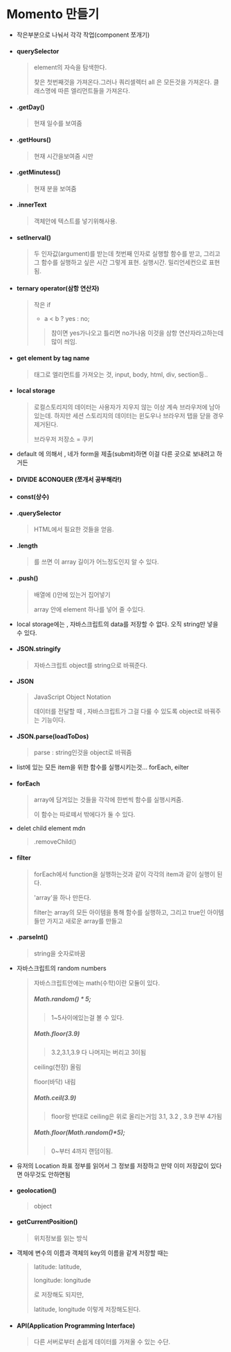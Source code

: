 # Momento 만들기

- 작은부분으로 나눠서 각각 작업(component 쪼개기)

- #### querySelector

  > element의 자슥을 탐색한다.
  >
  > 찾은 첫번째것을 가져온다.그러나 쿼리셀렉터 all 은 모든것을 가져온다. 클래스명에 따른 엘리먼트들을 가져온다.

- #### .getDay()

  > 현재 일수를 보여줌

- #### .getHours()

  > 현재 시간을보여줌 시만

- #### .getMinutess()

  > 현재 분을 보여줌

- #### .innerText

  > 객체안에 텍스트를 넣기위해사용.

- #### setInerval()

  > 두 인자값(argument)를 받는데 첫번째 인자로 실행할 함수를 받고, 그리고 그 함수를 실행하고 싶은 시간 그렇게 표현. 실행시간. 밀리언세컨으로 표현됨.

- #### ternary operator(삼항 연산자)

  > 작은 if 
  >
  > - a < b ? yes : no;
  >
  > > 참이면 yes가나오고 틀리면 no가나옴 이것을 삼항 연산자라고하는데 많이 씌임.

- #### get element by tag name

  > 태그로 엘리먼트를 가져오는 것, input, body, html, div, section등..

- #### local storage

  > 로컬스토리지의 데이터는 사용자가 지우지 않는 이상 계속 브라우저에 남아 있는데. 하지만 세션 스토리지의 데이터는 윈도우나 브라우저 탭을 닫을 경우 제거된다.
  >
  > 브라우저 저장소 = 쿠키

- default 에 의해서 , 네가 form을 제출(submit)하면 이걸 다른 곳으로 보내려고 하거든

- #### DIVIDE &CONQUER (쪼개서 공부해라!)

- #### const(상수)

- #### .querySelector

  > HTML에서 필요한 것들을 얻음.

- #### .length

  > 를 쓰면 이 array 길이가 어느정도인지 알 수 있다. 

- #### .push()

  > 배열에 ()안에 있는거 집어넣기
  >
  > array 안에 element 하나를 넣어 줄 수있다.

- local storage에는 , 자바스크립트의 data를 저장할 수 없다. 오직 string만 넣을 수 있다.

- #### JSON.stringify

  > 자바스크립트 object를 string으로 바꿔준다.

- #### JSON

  > JavaScript Object Notation
  >
  > 데이터를 전달할 때 , 자바스크립트가 그걸 다룰 수 있도록  object로 바꿔주는 기능이다.

- #### JSON.parse(loadToDos)

  > parse : string인것을 object로 바꿔줌

- list에 있는 모든 item을 위한 함수를 실행시키는것... forEach, eilter

- #### forEach

  > array에 담겨있는 것들을 각각에 한번씩 함수를 실행시켜줌.
  >
  > 이 함수는 따로떼서 밖에다가 둘 수 있다.

- delet child element mdn

  > .removeChild()

- #### filter

  > forEach에서 function을 실행하는것과 같이 각각의 item과 같이 실행이 된다.
  >
  > 'array'을 하나 만든다.
  >
  > filter는 array의 모든 아이템을 통해 함수를 실행하고, 그리고 true인 아이템들만 가지고 새로운 array를 만들고

- #### .parseInt()

  > string을 숫자로바꿈

- 자바스크립트의 random numbers

  > 자바스크립트안에는 math(수학)이란 모듈이 있다.
  >
  > ##### Math.random() * 5;
  >
  > > 1~5사이에있는걸 볼 수 있다.
  >
  > ##### Math.floor(3.9)
  >
  > > 3.2,3.1,3.9 다 나머지는 버리고 3이됨
  >
  > ceiling(천장) 올림
  >
  > floor(바닥) 내림
  >
  > ##### Math.ceil(3.9)
  >
  > > floor랑 반대로 ceiling은 위로 올리는거임 3.1, 3.2 , 3.9 전부 4가됨
  >
  > ##### Math.floor(Math.random()*5);
  >
  > > 0~부터 4까지 랜덤이됨.

- 유저의 Location 좌표 정부를 읽어서 그 정보를 저장하고 만약 이미 저장값이 있다면 아무것도 안하면됨

- #### geolocation()

  > object 

- #### getCurrentPosition()

  > 위치정보를 읽는 방식

- 객체에 변수의 이름과 객체의 key의 이름을 같게 저장할 때는

  >latitude: latitude,
  >
  >longitude: longitude
  >
  >로 저장해도 되지만,
  >
  >latitude, longitude 이렇게 저장해도된다.

- #### API(Application Programming Interface)

  > 다른 서버로부터 손쉽게 데이터를 가져올 수 있는 수단.
